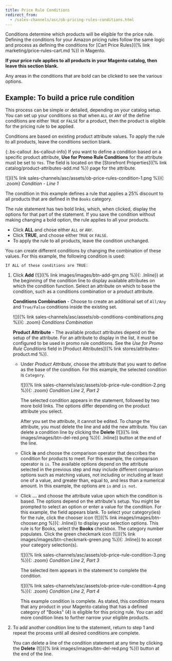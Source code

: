 ```yaml
---
title: Price Rule Conditions
redirect_from:
  - /sales-channels/asc/ob-pricing-rules-conditions.html
---
```



Conditions determine which products will be eligible for the price rule. Defining the conditions for your Amazon pricing rules follow the same logic and process as defining the conditions for [Cart Price Rules]({% link marketing/price-rules-cart.md %}) in Magento.

**If your price rule applies to all products in your Magento catalog, then leave this section blank.**

Any areas in the conditions that are bold can be clicked to see the various options.

## Example: To build a price rule condition

This process can be simple or detailed, depending on your catalog setup. You can set up your conditions so that when `ALL` or `ANY` of the define conditions are either `TRUE` or `FALSE` for a product, then the product is eligible for the pricing rule to be applied.

Conditions are based on existing product attribute values. To apply the rule to all products, leave the conditions section blank.

{:.bs-callout .bs-callout-info}
If you want to define a condition based on a specific product attribute, **Use for Promo Rule Conditions** for the attribute must be set to `Yes`. The field is located on the [Storefront Properties]({% link catalog/product-attributes-add.md %}) page for the attribute.

![]({% link sales-channels/asc/assets/ob-price-rules-condition-1.png %}){: .zoom}
_Condition - Line 1_

The condition in this example defines a rule that applies a 25% discount to all products that are defined in the `Books` category.

The rule statement has two bold links, which, when clicked, display the options for that part of the statement. If you save the condition without making changing a bold option, the rule applies to all your products.

- Click **ALL** and chose either `ALL` or `ANY`.
- Click **TRUE**, and choose either `TRUE` or `FALSE`.
- To apply the rule to all products, leave the condition unchanged.

You can create different conditions by changing the combination of these values. For this example, the following condition is used:

   `If ALL of these conditions are TRUE:`

1. Click **Add** (![]({% link images/images/btn-add-grn.png %}){: .Inline}) at the beginning of the condition line to display available attributes on which the condition function. Select an attribute on which to base the condition, such as a conditions combination or a product attribute.

   **Conditions Combination** -  Choose to create an additional set of `All/Any` and `True/False` conditions inside the existing set.

   ![]({% link sales-channels/asc/assets/ob-conditions-combinations.png %}){: .zoom}
   _Conditions Combination_

   **Product Attribute** - The available product attributes depend on the setup of the attribute. For an attribute to display in the list, it must be configured to be used in promo rule conditions. See the _Use for Promo Rule Conditions_ field in [Product Attributes]({% link stores/attributes-product.md %}).

   - Under _Product Attribute_, choose the attribute that you want to define as the base of the condition. For this example, the selected condition is `Category`.

      ![]({% link sales-channels/asc/assets/ob-price-rule-condition-2.png %}){: .zoom}
      _Condition Line 2, Part 2_

      The selected condition appears in the statement, followed by two more bold links. The options differ depending on the product attribute you select.

      After you set the attribute, it cannot be edited. To change the attribute, you must delete the line and add the new attribute. You can delete a condition line by clicking the **Delete** (![]({% link images/images/btn-del-red.png %}){: .Inline}) button at the end of the line.

   - Click **is** and choose the comparison operator that describes the condition for products to meet. For this example, the comparison operator is `is`. The available options depend on the attribute selected in the previous step and may include different comparison options such as matching values, not including or including at least one of a value, and greater than, equal to, and less than a numerical amount. In this example, the options are `is` and `is not`.

   - Click **...** and choose the attribute value upon which the condition is based. The options depend on the attribute's setup. You might be prompted to select an option or enter a value for the condition. For this example, the field appears blank. To select your category(ies) for the rule, click the chooser icon (![]({% link images/images/btn-chooser.png %}){: .Inline}) to display your selection options. This rule is for Books, select the **Books** checkbox. The category number populates. Click the green checkmark icon (![]({% link images/images/btn-checkmark-green.png %}){: .Inline}) to accept your category selection(s).

      ![]({% link sales-channels/asc/assets/ob-price-rule-condition-3.png %}){: .zoom}
      _Condition Line 2, Part 3_

      The selected item appears in the statement to complete the condition.

      ![]({% link sales-channels/asc/assets/ob-price-rule-condition-4.png %}){: .zoom}
      _Condition Line 2, Part 4_

      This example condition is complete. As stated, this condition means that any product in your Magento catalog that has a defined category of "Books" (4) is eligible for this pricing rule. You can add more condition lines to further narrow your eligible products.

1. To add another condition line to the statement, return to step 1 and repeat the process until all desired conditions are complete.

    You can delete a line of the condition statement at any time by clicking the **Delete** (![]({% link images/images/btn-del-red.png %})) button at the end of the line.
